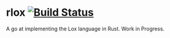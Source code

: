 # rlox [![Build Status](https://travis-ci.com/marans/rlox.svg?branch=main)](https://travis-ci.com/marans/rlox)
A go at implementing the Lox language in Rust. Work in Progress.
